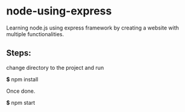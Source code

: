 # node-using-express
Learning node.js using express framework by creating a website with multiple functionalities.

## Steps:
change directory to the project and run
<p><b>$</b> npm install</p>
<p>Once done.</p>
<p><b>$</b> npm start</p>
